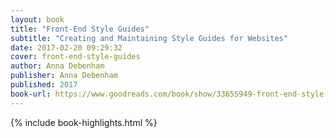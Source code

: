 ```yaml
---
layout: book
title: "Front-End Style Guides"
subtitle: "Creating and Maintaining Style Guides for Websites"
date: 2017-02-20 09:29:32
cover: front-end-style-guides
author: Anna Debenham
publisher: Anna Debenham
published: 2017
book-url: https://www.goodreads.com/book/show/33655949-front-end-style-guides
---
```


{% include book-highlights.html %}
